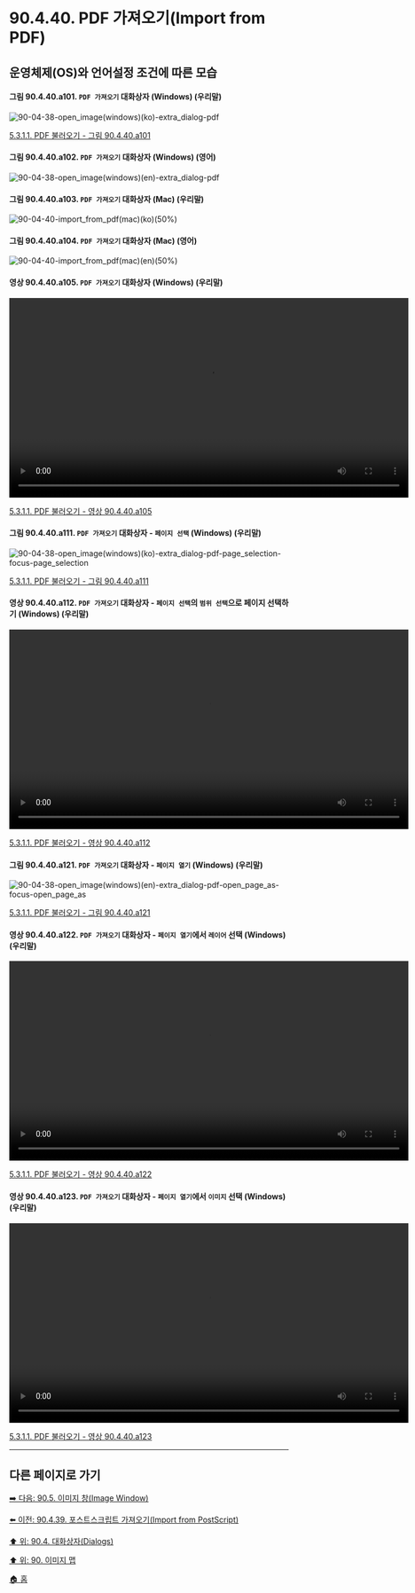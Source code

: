 # 90.4.40. PDF 가져오기(Import from PDF)
## 운영체제(OS)와 언어설정 조건에 따른 모습
#### 그림 90.4.40.a101. `PDF 가져오기` 대화상자 (Windows) (우리말)
![90-04-38-open_image(windows)(ko)-extra_dialog-pdf](https://github.com/wonder13662/gimp/assets/15767104/43a4c258-15c8-4070-806a-538078b8fd23)

[5.3.1.1. PDF 불러오기 - 그림 90.4.40.a101](https://wonder13662.github.io/gimp/2.10.36_ko/05-03-01-open-filex-01-import_from_pdf.html#%EA%B7%B8%EB%A6%BC-90440a101-pdf-%EA%B0%80%EC%A0%B8%EC%98%A4%EA%B8%B0-%EB%8C%80%ED%99%94%EC%83%81%EC%9E%90-windows-%EC%9A%B0%EB%A6%AC%EB%A7%90)

#### 그림 90.4.40.a102. `PDF 가져오기` 대화상자 (Windows) (영어)
![90-04-38-open_image(windows)(en)-extra_dialog-pdf](https://github.com/wonder13662/gimp/assets/15767104/5f298c8d-daf0-4ef9-bafe-77ee5d6e2887)

#### 그림 90.4.40.a103. `PDF 가져오기` 대화상자 (Mac) (우리말)
![90-04-40-import_from_pdf(mac)(ko)(50%)](https://github.com/wonder13662/gimp/assets/15767104/ebad9eae-6951-4ba9-89d5-99257b1bc682)

#### 그림 90.4.40.a104. `PDF 가져오기` 대화상자 (Mac) (영어)
![90-04-40-import_from_pdf(mac)(en)(50%)](https://github.com/wonder13662/gimp/assets/15767104/fae60af4-1365-4487-855f-d011c55e5a45)

#### 영상 90.4.40.a105. `PDF 가져오기` 대화상자 (Windows) (우리말)
<video controls="controls" width="720" src="https://github.com/wonder13662/gimp/assets/15767104/5fb81830-f54c-4cb4-a143-9b151997452e"></video>

[5.3.1.1. PDF 불러오기 - 영상 90.4.40.a105](https://wonder13662.github.io/gimp/2.10.36_ko/05-03-01-open-filex-01-import_from_pdf.html#%EC%98%81%EC%83%81-90440a105-pdf-%EA%B0%80%EC%A0%B8%EC%98%A4%EA%B8%B0-%EB%8C%80%ED%99%94%EC%83%81%EC%9E%90-windows-%EC%9A%B0%EB%A6%AC%EB%A7%90)

#### 그림 90.4.40.a111. `PDF 가져오기` 대화상자 - `페이지 선택` (Windows) (우리말)
![90-04-38-open_image(windows)(ko)-extra_dialog-pdf-page_selection-focus-page_selection](https://github.com/wonder13662/gimp/assets/15767104/1a567be9-6a55-4130-be65-dfbc6bf07136)

[5.3.1.1. PDF 불러오기 - 그림 90.4.40.a111](https://wonder13662.github.io/gimp/2.10.36_ko/05-03-01-open-filex-01-import_from_pdf.html#%EA%B7%B8%EB%A6%BC-90440a111-pdf-%EA%B0%80%EC%A0%B8%EC%98%A4%EA%B8%B0-%EB%8C%80%ED%99%94%EC%83%81%EC%9E%90---%ED%8E%98%EC%9D%B4%EC%A7%80-%EC%84%A0%ED%83%9D-windows-%EC%9A%B0%EB%A6%AC%EB%A7%90)

#### 영상 90.4.40.a112. `PDF 가져오기` 대화상자 - `페이지 선택`의 `범위 선택`으로 페이지 선택하기 (Windows) (우리말)
<video controls="controls" width="720" src="https://github.com/wonder13662/gimp/assets/15767104/5b353e1e-80e1-475f-8d24-4a1df1b17a93"></video>

[5.3.1.1. PDF 불러오기 - 영상 90.4.40.a112](https://wonder13662.github.io/gimp/2.10.36_ko/05-03-01-open-filex-01-import_from_pdf.html#%EC%98%81%EC%83%81-90440a112-pdf-%EA%B0%80%EC%A0%B8%EC%98%A4%EA%B8%B0-%EB%8C%80%ED%99%94%EC%83%81%EC%9E%90---%ED%8E%98%EC%9D%B4%EC%A7%80-%EC%84%A0%ED%83%9D%EC%9D%98-%EB%B2%94%EC%9C%84-%EC%84%A0%ED%83%9D%EC%9C%BC%EB%A1%9C-%ED%8E%98%EC%9D%B4%EC%A7%80-%EC%84%A0%ED%83%9D%ED%95%98%EA%B8%B0-windows-%EC%9A%B0%EB%A6%AC%EB%A7%90)

#### 그림 90.4.40.a121. `PDF 가져오기` 대화상자 - `페이지 열기` (Windows) (우리말)
![90-04-38-open_image(windows)(en)-extra_dialog-pdf-open_page_as-focus-open_page_as](https://github.com/wonder13662/gimp/assets/15767104/262d920e-6224-499b-bb13-302b7b9a35ed)

[5.3.1.1. PDF 불러오기 - 그림 90.4.40.a121](https://wonder13662.github.io/gimp/2.10.36_ko/05-03-01-open-filex-01-import_from_pdf.html#%EA%B7%B8%EB%A6%BC-90440a121-pdf-%EA%B0%80%EC%A0%B8%EC%98%A4%EA%B8%B0-%EB%8C%80%ED%99%94%EC%83%81%EC%9E%90---%ED%8E%98%EC%9D%B4%EC%A7%80-%EC%97%B4%EA%B8%B0-windows-%EC%9A%B0%EB%A6%AC%EB%A7%90)

#### 영상 90.4.40.a122. `PDF 가져오기` 대화상자 - `페이지 열기`에서 `레이어` 선택 (Windows) (우리말)
<video controls="controls" width="720" src="https://github.com/wonder13662/gimp/assets/15767104/3ee9b4f0-0076-4921-a675-6070f288cd5d"></video>

[5.3.1.1. PDF 불러오기 - 영상 90.4.40.a122](https://wonder13662.github.io/gimp/2.10.36_ko/05-03-01-open-filex-01-import_from_pdf.html#%EC%98%81%EC%83%81-90440a122-pdf-%EA%B0%80%EC%A0%B8%EC%98%A4%EA%B8%B0-%EB%8C%80%ED%99%94%EC%83%81%EC%9E%90---%ED%8E%98%EC%9D%B4%EC%A7%80-%EC%97%B4%EA%B8%B0%EC%97%90%EC%84%9C-%EB%A0%88%EC%9D%B4%EC%96%B4-%EC%84%A0%ED%83%9D-windows-%EC%9A%B0%EB%A6%AC%EB%A7%90)

#### 영상 90.4.40.a123. `PDF 가져오기` 대화상자 - `페이지 열기`에서 `이미지` 선택 (Windows) (우리말)
<video controls="controls" width="720" src="https://github.com/wonder13662/gimp/assets/15767104/11b5a9f2-a498-4797-91ae-ff1b264d3a14"></video>

[5.3.1.1. PDF 불러오기 - 영상 90.4.40.a123](https://wonder13662.github.io/gimp/2.10.36_ko/05-03-01-open-filex-01-import_from_pdf.html#%EC%98%81%EC%83%81-90440a123-pdf-%EA%B0%80%EC%A0%B8%EC%98%A4%EA%B8%B0-%EB%8C%80%ED%99%94%EC%83%81%EC%9E%90---%ED%8E%98%EC%9D%B4%EC%A7%80-%EC%97%B4%EA%B8%B0%EC%97%90%EC%84%9C-%EC%9D%B4%EB%AF%B8%EC%A7%80-%EC%84%A0%ED%83%9D-windows-%EC%9A%B0%EB%A6%AC%EB%A7%90)

***

## 다른 페이지로 가기
[➡️ 다음: 90.5. 이미지 창(Image Window)](./90-05-00-image_window.md)

[⬅️ 이전: 90.4.39. 포스트스크립트 가져오기(Import from PostScript)](./90-04-39-import_from_postscript.md)

[⬆️ 위: 90.4. 대화상자(Dialogs)](./90-04-00-dialogs.md)

[⬆️ 위: 90. 이미지 맵](./90-00-image-map.md)

[🏠 홈](./00-home.md)
